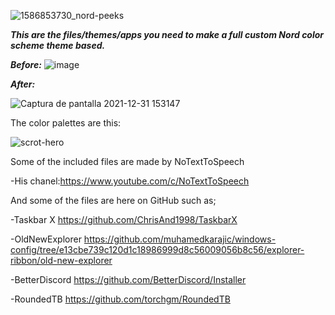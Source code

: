 ![1586853730_nord-peeks](https://user-images.githubusercontent.com/96115049/147836606-d0752d69-3d0d-4b69-9ee7-48b97abc7e7f.png)


**_This are the files/themes/apps you need to make a full custom Nord color scheme theme based._**

**_Before:_**
![image](https://user-images.githubusercontent.com/96115049/147837049-6fcb8a26-ce32-4698-b37f-0be8f808e36a.png)

**_After:_**

![Captura de pantalla 2021-12-31 153147](https://user-images.githubusercontent.com/96115049/147836068-25ae1a15-b970-4290-82ed-406f9bec5cb0.png)

The color palettes are this:


![scrot-hero](https://user-images.githubusercontent.com/96115049/147836678-08c98f22-70ec-49a4-9b3b-71eb1b8a71e7.png)
 
Some of the included files are made by NoTextToSpeech

-His chanel:https://www.youtube.com/c/NoTextToSpeech


And some of the files are here on GitHub such as;

-Taskbar X
https://github.com/ChrisAnd1998/TaskbarX

-OldNewExplorer
https://github.com/muhamedkarajic/windows-config/tree/e13cbe739c120d1c18986999d8c56009056b8c56/explorer-ribbon/old-new-explorer

-BetterDiscord
https://github.com/BetterDiscord/Installer

-RoundedTB
https://github.com/torchgm/RoundedTB
